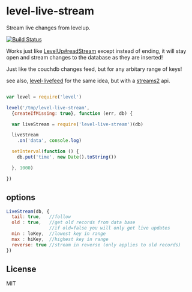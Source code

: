 # level-live-stream

Stream live changes from levelup.

[![Build Status](https://travis-ci.org/dominictarr/level-live-stream.png?branch=master)](https://travis-ci.org/dominictarr/level-live-stream)

Works just like [LevelUp#readStream](https://github.com/rvagg/node-levelup#readStream)
except instead of ending, it will stay open and stream changes to the database as they are inserted!

Just like the couchdb changes feed, but for any arbitary range of keys!

see also, [level-livefeed](https://github.com/Raynos/level-livefeed/) for the same idea, 
but with a [streams2](https://github.com/isaacs/readable-stream) api.

``` js

var level = require('level')

level('/tmp/level-live-stream', 
  {createIfMissing: true}, function (err, db) {

  var liveStream = require('level-live-stream')(db)

  liveStream
    .on('data', console.log)

  setInterval(function () {
    db.put('time', new Date().toString())

  }, 1000)

})

```

## options

``` js
LiveStream(db, {
  tail: true,   //follow
  old : true,   //get old records from data base
                //if old=false you will only get live updates
  min : loKey,  //lowest key in range
  max : hiKey,  //highest key in range
  reverse: true //stream in reverse (only applies to old records)
})
```

## License

MIT
